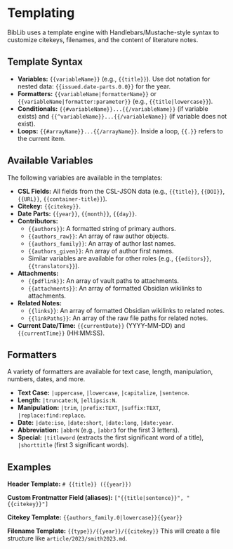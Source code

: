 # Templating

BibLib uses a template engine with Handlebars/Mustache-style syntax to customize citekeys, filenames, and the content of literature notes.

## Template Syntax

*   **Variables:** `{{variableName}}` (e.g., `{{title}}`). Use dot notation for nested data: `{{issued.date-parts.0.0}}` for the year.
*   **Formatters:** `{{variableName|formatterName}}` or `{{variableName|formatter:parameter}}` (e.g., `{{title|lowercase}}`).
*   **Conditionals:** `{{#variableName}}...{{/variableName}}` (if variable exists) and `{{^variableName}}...{{/variableName}}` (if variable does not exist).
*   **Loops:** `{{#arrayName}}...{{/arrayName}}`. Inside a loop, `{{.}}` refers to the current item.

## Available Variables

The following variables are available in the templates:

*   **CSL Fields:** All fields from the CSL-JSON data (e.g., `{{title}}`, `{{DOI}}`, `{{URL}}`, `{{container-title}}`).
*   **Citekey:** `{{citekey}}`.
*   **Date Parts:** `{{year}}`, `{{month}}`, `{{day}}`.
*   **Contributors:**
    *   `{{authors}}`: A formatted string of primary authors.
    *   `{{authors_raw}}`: An array of raw author objects.
    *   `{{authors_family}}`: An array of author last names.
    *   `{{authors_given}}`: An array of author first names.
    *   Similar variables are available for other roles (e.g., `{{editors}}`, `{{translators}}`).
*   **Attachments:**
    *   `{{pdflink}}`: An array of vault paths to attachments.
    *   `{{attachments}}`: An array of formatted Obsidian wikilinks to attachments.
*   **Related Notes:**
    *   `{{links}}`: An array of formatted Obsidian wikilinks to related notes.
    *   `{{linkPaths}}`: An array of the raw file paths for related notes.
*   **Current Date/Time:** `{{currentDate}}` (YYYY-MM-DD) and `{{currentTime}}` (HH:MM:SS).

## Formatters

A variety of formatters are available for text case, length, manipulation, numbers, dates, and more.

*   **Text Case:** `|uppercase`, `|lowercase`, `|capitalize`, `|sentence`.
*   **Length:** `|truncate:N`, `|ellipsis:N`.
*   **Manipulation:** `|trim`, `|prefix:TEXT`, `|suffix:TEXT`, `|replace:find:replace`.
*   **Date:** `|date:iso`, `|date:short`, `|date:long`, `|date:year`.
*   **Abbreviation:** `|abbrN` (e.g., `|abbr3` for the first 3 letters).
*   **Special:** `|titleword` (extracts the first significant word of a title), `|shorttitle` (first 3 significant words).

## Examples

**Header Template:**
`# {{title}} ({{year}})`

**Custom Frontmatter Field (aliases):**
`["{{title|sentence}}", "{{citekey}}"]`

**Citekey Template:**
`{{authors_family.0|lowercase}}{{year}}`

**Filename Template:**
`{{type}}/{{year}}/{{citekey}}`
This will create a file structure like `article/2023/smith2023.md`.
